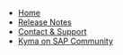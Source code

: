 * [Home](README.md)
* [Release Notes](release-notes.md)
* [Contact & Support](contacts-support.md)
* [Kyma on SAP Community](https://community.sap.com/topics/kyma)